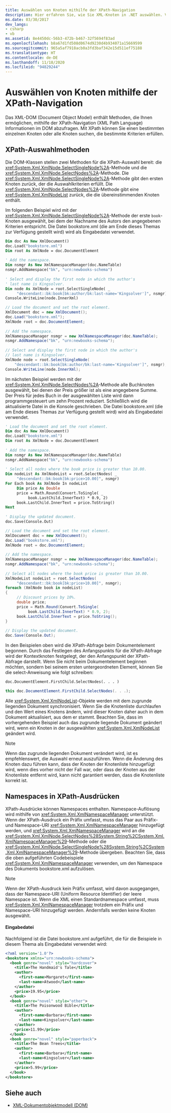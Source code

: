 ```yaml
---
title: Auswählen von Knoten mithilfe der XPath-Navigation
description: Hier erfahren Sie, wie Sie XML-Knoten in .NET auswählen. Verwenden Sie DOM-Methoden (Dokumentobjektmodell), um die XPath-Navigation (XML Path Language) zum Abfragen von DOM-Informationen zu verwenden.
ms.date: 03/30/2017
dev_langs:
- csharp
- vb
ms.assetid: 8e4450dc-56b3-472b-b467-32f5694f83ad
ms.openlocfilehash: b8a67d1fd508d0674d9230d4b934071a15669599
ms.sourcegitcommit: 965a5af7918acb0a3fd3baf342e15d511ef75188
ms.translationtype: HT
ms.contentlocale: de-DE
ms.lasthandoff: 11/18/2020
ms.locfileid: "94829244"
---
```

# <a name="select-nodes-using-xpath-navigation"></a>Auswählen von Knoten mithilfe der XPath-Navigation
Das XML-DOM (Document Object Model) enthält Methoden, die Ihnen ermöglichen, mithilfe der XPath-Navigation (XML Path Language) Informationen im DOM abzufragen. Mit XPath können Sie einen bestimmten einzelnen Knoten oder alle Knoten suchen, die bestimmte Kriterien erfüllen.  
  
## <a name="xpath-select-methods"></a>XPath-Auswahlmethoden  
 Die DOM-Klassen stellen zwei Methoden für die XPath-Auswahl bereit: die <xref:System.Xml.XmlNode.SelectSingleNode%2A>-Methode und die <xref:System.Xml.XmlNode.SelectNodes%2A>-Methode. Die <xref:System.Xml.XmlNode.SelectSingleNode%2A>-Methode gibt den ersten Knoten zurück, der die Auswahlkriterien erfüllt. Die <xref:System.Xml.XmlNode.SelectNodes%2A>-Methode gibt eine <xref:System.Xml.XmlNodeList> zurück, die die übereinstimmenden Knoten enthält.  
  
 Im folgenden Beispiel wird mit der <xref:System.Xml.XmlNode.SelectSingleNode%2A>-Methode der erste `book`-Knoten ausgewählt, bei dem der Nachname des Autors den angegebenen Kriterien entspricht. Die Datei bookstore.xml (die am Ende dieses Themas zur Verfügung gestellt wird) wird als Eingabedatei verwendet.  
  
```vb  
Dim doc As New XmlDocument()  
doc.Load("bookstore.xml")  
Dim root As XmlNode = doc.DocumentElement  
  
' Add the namespace.  
Dim nsmgr As New XmlNamespaceManager(doc.NameTable)  
nsmgr.AddNamespace("bk", "urn:newbooks-schema")  
  
' Select and display the first node in which the author's
' last name is Kingsolver.  
Dim node As XmlNode = root.SelectSingleNode( _  
     "descendant::bk:book[bk:author/bk:last-name='Kingsolver']", nsmgr)  
Console.WriteLine(node.InnerXml)  
```  
  
```csharp  
// Load the document and set the root element.  
XmlDocument doc = new XmlDocument();  
doc.Load("bookstore.xml");  
XmlNode root = doc.DocumentElement;  
  
// Add the namespace.  
XmlNamespaceManager nsmgr = new XmlNamespaceManager(doc.NameTable);  
nsmgr.AddNamespace("bk", "urn:newbooks-schema");  
  
// Select and display the first node in which the author's
// last name is Kingsolver.  
XmlNode node = root.SelectSingleNode(  
    "descendant::bk:book[bk:author/bk:last-name='Kingsolver']", nsmgr);  
Console.WriteLine(node.InnerXml);  
```  
  
 Im nächsten Beispiel werden mit der <xref:System.Xml.XmlNode.SelectNodes%2A>-Methode alle Buchknoten ausgewählt, bei denen der Preis größer ist als eine angegebene Summe. Der Preis für jedes Buch in der ausgewählten Liste wird dann programmgesteuert um zehn Prozent reduziert. Schließlich wird die aktualisierte Datei in die Konsole geschrieben. Die Datei bookstore.xml (die am Ende dieses Themas zur Verfügung gestellt wird) wird als Eingabedatei verwendet.  
  
```vb  
' Load the document and set the root element.  
Dim doc As New XmlDocument()  
doc.Load("bookstore.xml")  
Dim root As XmlNode = doc.DocumentElement  
  
' Add the namespace.  
Dim nsmgr As New XmlNamespaceManager(doc.NameTable)  
nsmgr.AddNamespace("bk", "urn:newbooks-schema")  
  
' Select all nodes where the book price is greater than 10.00.  
Dim nodeList As XmlNodeList = root.SelectNodes( _  
     "descendant::bk:book[bk:price>10.00]", nsmgr)  
For Each book As XmlNode In nodeList  
     Dim price As Double  
     price = Math.Round(Convert.ToSingle( _  
          book.LastChild.InnerText) * 0.9, 2)  
     book.LastChild.InnerText = price.ToString()  
Next  
  
' Display the updated document.  
doc.Save(Console.Out)  
```  
  
```csharp  
// Load the document and set the root element.  
XmlDocument doc = new XmlDocument();  
doc.Load("bookstore.xml");  
XmlNode root = doc.DocumentElement;  
  
// Add the namespace.  
XmlNamespaceManager nsmgr = new XmlNamespaceManager(doc.NameTable);  
nsmgr.AddNamespace("bk", "urn:newbooks-schema");  
  
// Select all nodes where the book price is greater than 10.00.  
XmlNodeList nodeList = root.SelectNodes(  
     "descendant::bk:book[bk:price>10.00]", nsmgr);  
foreach (XmlNode book in nodeList)  
{  
     // Discount prices by 10%.  
     double price;  
     price = Math.Round(Convert.ToSingle(  
          book.LastChild.InnerText) * 0.9, 2);  
     book.LastChild.InnerText = price.ToString();  
}  
  
// Display the updated document.  
doc.Save(Console.Out);  
```  
  
 In den Beispielen oben wird die XPath-Abfrage beim Dokumentelement begonnen. Durch das Festlegen des Anfangspunkts für die XPath-Abfrage wird der Kontextknoten festgelegt, der den Anfangspunkt der XPath-Abfrage darstellt. Wenn Sie nicht beim Dokumentelement beginnen möchten, sondern bei seinem ersten untergeordneten Element, können Sie die select-Anweisung wie folgt schreiben:  
  
```vb  
doc.DocumentElement.FirstChild.SelectNodes(. . . )  
```  
  
```csharp  
this doc.DocumentElement.FirstChild.SelectNodes(. . .);  
```  
  
 Alle <xref:System.Xml.XmlNodeList>-Objekte werden mit dem zugrunde liegenden Dokument synchronisiert. Wenn Sie die Knotenliste durchlaufen und den Wert eines Knotens ändern, wird dieser Knoten daher auch in dem Dokument aktualisiert, aus dem er stammt. Beachten Sie, dass im vorhergehenden Beispiel auch das zugrunde liegende Dokument geändert wird, wenn ein Knoten in der ausgewählten <xref:System.Xml.XmlNodeList> geändert wird.  
  
> [!NOTE]
> Wenn das zugrunde liegenden Dokument verändert wird, ist es empfehlenswert, die Auswahl erneut auszuführen. Wenn die Änderung des Knoten dazu führen kann, dass der Knoten der Knotenliste hinzugefügt wird, wenn dies vorher nicht der Fall war, oder dass der Knoten aus der Knotenliste entfernt wird, kann nicht garantiert werden, dass die Knotenliste korrekt ist.  
  
## <a name="namespaces-in-xpath-expressions"></a>Namespaces in XPath-Ausdrücken  
 XPath-Ausdrücke können Namespaces enthalten. Namespace-Auflösung wird mithilfe von <xref:System.Xml.XmlNamespaceManager> unterstützt. Wenn der XPath-Ausdruck ein Präfix umfasst, muss das Paar aus Präfix- und Namespace-URI <xref:System.Xml.XmlNamespaceManager> hinzugefügt werden, und <xref:System.Xml.XmlNamespaceManager> wird an die <xref:System.Xml.XmlNode.SelectNodes%28System.String%2CSystem.Xml.XmlNamespaceManager%29>-Methode oder die <xref:System.Xml.XmlNode.SelectSingleNode%28System.String%2CSystem.Xml.XmlNamespaceManager%29>-Methode übergeben. Beachten Sie, dass die oben aufgeführten Codebeispiele <xref:System.Xml.XmlNamespaceManager> verwenden, um den Namespace des Dokuments bookstore.xml aufzulösen.  
  
> [!NOTE]
> Wenn der XPath-Ausdruck kein Präfix umfasst, wird davon ausgegangen, dass der Namespace-URI (Uniform Resource Identifier) der leere Namespace ist. Wenn die XML einen Standardnamespace umfasst, muss <xref:System.Xml.XmlNamespaceManager> trotzdem ein Präfix und Namespace-URI hinzugefügt werden. Andernfalls werden keine Knoten ausgewählt.  
  
#### <a name="input-file"></a>Eingabedatei  
 Nachfolgend ist die Datei bookstore.xml aufgeführt, die für die Beispiele in diesem Thema als Eingabedatei verwendet wird:  
  
```xml  
<?xml version='1.0'?>  
<bookstore xmlns="urn:newbooks-schema">  
  <book genre="novel" style="hardcover">  
    <title>The Handmaid's Tale</title>  
    <author>  
      <first-name>Margaret</first-name>  
      <last-name>Atwood</last-name>  
    </author>  
    <price>19.95</price>  
  </book>  
  <book genre="novel" style="other">  
    <title>The Poisonwood Bible</title>  
    <author>  
      <first-name>Barbara</first-name>  
      <last-name>Kingsolver</last-name>  
    </author>  
    <price>11.99</price>  
  </book>  
  <book genre="novel" style="paperback">  
    <title>The Bean Trees</title>  
    <author>  
      <first-name>Barbara</first-name>  
      <last-name>Kingsolver</last-name>  
    </author>  
    <price>5.99</price>  
  </book>  
</bookstore>  
```  
  
## <a name="see-also"></a>Siehe auch

- [XML-Dokumentobjektmodell (DOM)](xml-document-object-model-dom.md)
